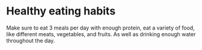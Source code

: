 # Healthy eating habits
Make sure to eat 3 meals per day with enough protein, eat a variety of food, like different meats, vegetables, and fruits. As well as drinking enough water throughout the day.
